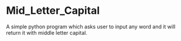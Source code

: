 # Mid_Letter_Capital
A simple python program which asks user to input any word and it will return it with middle letter capital. 
